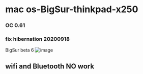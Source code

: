 # mac os-BigSur-thinkpad-x250
### OC 0.61 
### fix hibernation 20200918
BigSur beta 6
![image](https://github.com/teddytaod/macos-BigSur-thinkpad-x250/blob/master/BigSur-beta6.png)
## wifi and Bluetooth NO work
